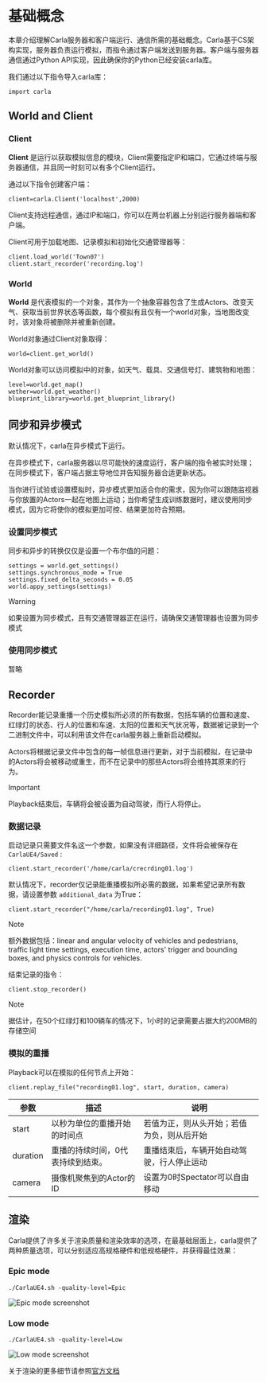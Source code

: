 # 基础概念

本章介绍理解Carla服务器和客户端运行、通信所需的基础概念。Carla基于CS架构实现，服务器负责运行模拟，而指令通过客户端发送到服务器。客户端与服务器通信通过Python API实现，因此确保你的Python已经安装carla库。

我们通过以下指令导入carla库：

```
import carla
```

## World and Client

### Client

**Client** 是运行以获取模拟信息的模块，Client需要指定IP和端口，它通过终端与服务器通信，并且同一时刻可以有多个Client运行。

通过以下指令创建客户端：

```
client=carla.Client('localhost',2000)
```

Client支持远程通信，通过IP和端口，你可以在两台机器上分别运行服务器端和客户端。

Client可用于加载地图、记录模拟和初始化交通管理器等：

```
client.load_world('Town07')
client.start_recorder('recording.log')
```

### World

**World** 是代表模拟的一个对象，其作为一个抽象容器包含了生成Actors、改变天气、获取当前世界状态等函数，每个模拟有且仅有一个world对象，当地图改变时，该对象将被删除并被重新创建。

World对象通过Client对象取得：

```
world=client.get_world()
```

World对象可以访问模拟中的对象，如天气、载具、交通信号灯、建筑物和地图：

```
level=world.get_map()
wether=world.get_weather()
blueprint_library=world.get_blueprint_library()
```

## 同步和异步模式

默认情况下，carla在异步模式下运行。

在异步模式下，carla服务器以尽可能快的速度运行，客户端的指令被实时处理；在同步模式下，客户端占据主导地位并告知服务器合适更新状态。

当你进行试验或设置模拟时，异步模式更加适合你的需求，因为你可以跟随监视器与你放置的Actors一起在地图上运动；当你希望生成训练数据时，建议使用同步模式，因为它将使你的模拟更加可控、结果更加符合预期。

### 设置同步模式

同步和异步的转换仅仅是设置一个布尔值的问题：

```
settings = world.get_settings()
settings.synchronous_mode = True
settings.fixed_delta_seconds = 0.05
world.appy_settings(settings)
```

> [!Warning]
>
> 如果设置为同步模式，且有交通管理器正在运行，请确保交通管理器也设置为同步模式

### 使用同步模式

暂略

## Recorder

Recorder能记录重播一个历史模拟所必须的所有数据，包括车辆的位置和速度、红绿灯的状态、行人的位置和车速、太阳的位置和天气状况等，数据被记录到一个二进制文件中，可以利用该文件在carla服务器上重新启动模拟。

Actors将根据记录文件中包含的每一帧信息进行更新，对于当前模拟，在记录中的Actors将会被移动或重生，而不在记录中的那些Actors将会维持其原来的行为。

> [!IMPORTANT]
>
> Playback结束后，车辆将会被设置为自动驾驶，而行人将停止。

### 数据记录

启动记录只需要文件名这一个参数，如果没有详细路径，文件将会被保存在 `CarlaUE4/Saved` :

```
client.start_recorder('/home/carla/crecrding01.log')
```

默认情况下，recorder仅记录能重播模拟所必需的数据，如果希望记录所有数据，请设置参数 `additional_data` 为True：

```
client.start_recorder("/home/carla/recording01.log", True)
```

> [!NOTE]
>
> 额外数据包括：linear and angular velocity of vehicles and pedestrians, traffic light time settings, execution time, actors' trigger and bounding boxes, and physics controls for vehicles.

结束记录的指令：

```
client.stop_recorder()
```

> [!NOTE]
>
> 据估计，在50个红绿灯和100辆车的情况下，1小时的记录需要占据大约200MB的存储空间

### 模拟的重播

Playback可以在模拟的任何节点上开始：

```
client.replay_file("recording01.log", start, duration, camera)
```

| 参数     | 描述                              | 说明                                       |
| -------- | --------------------------------- | ------------------------------------------ |
| start    | 以秒为单位的重播开始的时间点      | 若值为正，则从头开始；若值为负，则从后开始 |
| duration | 重播的持续时间，0代表持续到结束。 | 重播结束后，车辆开始自动驾驶，行人停止运动 |
| camera   | 摄像机聚焦到的Actor的ID           | 设置为0时Spectator可以自由移动             |

## 渲染

Carla提供了许多关于渲染质量和渲染效率的选项，在最基础层面上，carla提供了两种质量选项，可以分别适应高规格硬件和低规格硬件，并获得最佳效果：

### 

### Epic mode

```
./CarlaUE4.sh -quality-level=Epic
```

![Epic mode screenshot](https://carla.readthedocs.io/en/latest/img/rendering_quality_epic.jpg)

### Low mode

```
./CarlaUE4.sh -quality-level=Low
```

![Low mode screenshot](https://carla.readthedocs.io/en/latest/img/rendering_quality_low.jpg)

关于渲染的更多细节请参照[官方文档](https://carla.readthedocs.io/en/latest/adv_rendering_options/)
